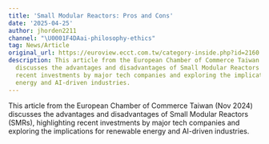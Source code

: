 ```yaml
---
title: 'Small Modular Reactors: Pros and Cons'
date: '2025-04-25'
author: jhorden2211
channel: "\U0001F4DAai-philosophy-ethics"
tag: News/Article
original_url: https://euroview.ecct.com.tw/category-inside.php?id=2160
description: This article from the European Chamber of Commerce Taiwan (Nov 2024)
  discusses the advantages and disadvantages of Small Modular Reactors (SMRs), highlighting
  recent investments by major tech companies and exploring the implications for renewable
  energy and AI-driven industries.
---
```


This article from the European Chamber of Commerce Taiwan (Nov 2024) discusses the advantages and disadvantages of Small Modular Reactors (SMRs), highlighting recent investments by major tech companies and exploring the implications for renewable energy and AI-driven industries.